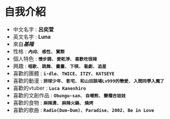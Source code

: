 自我介紹
===
- 中文名字 : **呂奕萱**
- 英文名字 : **Luna**
- 來自***基隆***    
- 性格 : ***```內向```***、**```感性```**、**```實際```**       
- 個人特色 : **```慢步調```**、**```愛乾淨```**、**```喜歡吃很辣```**
- 興趣 : **```唱歌```**、**```跳舞```**、**```畫畫```**、**```下棋```**、**```看劇```**、**```追星```**
- 喜歡的團體 : **```i-dle```**、**```TWICE```**、**```ITZY```**、**```KATSEYE```**
- 喜歡的動漫 : **```排球少年```**、**```影宅```**、**```和山田談場Lv999的戀愛```**、**```入間同學入魔了```**
- 喜歡的vtuber : **```Luca Kaneshiro```**
- 喜歡的文創作品 : **```Obungu-san```**、**```自嘲熊```**、**```變種吉娃娃```**
- 喜歡的食物 : **```麻辣燙```**、**```麻辣火鍋```**、**```燒烤```**
- 喜歡的歌曲 : **```Radio(Dum-Dum)```**、**```Paradise```**、**```2002```**、**```Be in Love```**    
